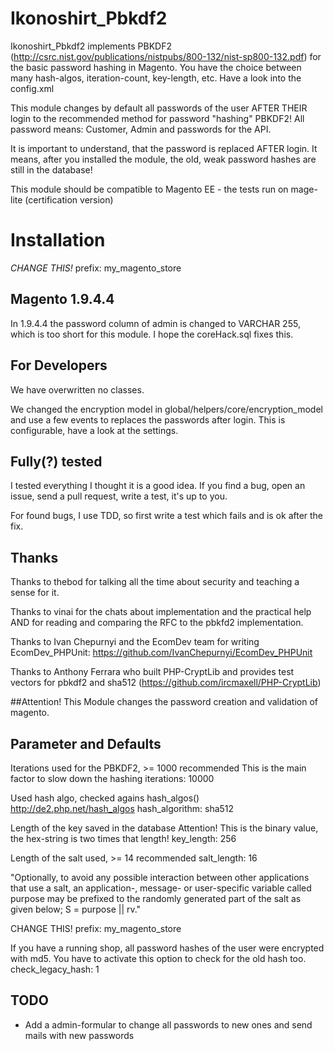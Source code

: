 # Ikonoshirt_Pbkdf2

Ikonoshirt_Pbkdf2 implements PBKDF2 (http://csrc.nist.gov/publications/nistpubs/800-132/nist-sp800-132.pdf) for the basic password hashing in Magento. You have the choice between many hash-algos, iteration-count, key-length, etc. Have a look into the config.xml

This module changes by default all passwords of the user AFTER THEIR login to the recommended method for password "hashing" PBKDF2! All password means: Customer, Admin and passwords for the API.

It is important to understand, that the password is replaced AFTER login. It means, after you installed the module, the old, weak password hashes are still in the database!

This module should be compatible to Magento EE - the tests run on mage-lite (certification version)

# Installation

*CHANGE THIS!*
prefix: my_magento_store

## Magento 1.9.4.4
In 1.9.4.4 the password column of admin is changed to VARCHAR 255, which is too short for this module. I hope the coreHack.sql fixes this.

## For Developers

We have overwritten no classes.

We changed the encryption model in global/helpers/core/encryption_model and use a few events to replaces the passwords after login. This is configurable, have a look at the settings.

## Fully(?) tested
I tested everything I thought it is a good idea. If you find a bug, open an issue, send a pull request, write a test, it's up to you.

For found bugs, I use TDD, so first write a test which fails and is ok after the fix.

## Thanks

Thanks to thebod for talking all the time about security and teaching a sense for it.

Thanks to vinai for the chats about implementation and the practical help AND for reading and comparing the RFC to the pbkfd2 implementation.

Thanks to  Ivan Chepurnyi and the EcomDev team for writing EcomDev_PHPUnit: https://github.com/IvanChepurnyi/EcomDev_PHPUnit

Thanks to Anthony Ferrara who built PHP-CryptLib and provides test vectors for pbkdf2 and sha512 (https://github.com/ircmaxell/PHP-CryptLib)

##Attention!
This Module changes the password creation and validation of magento.

## Parameter and Defaults
Iterations used for the PBKDF2, >= 1000 recommended
This is the main factor to slow down the hashing
iterations: 10000

Used hash algo, checked agains hash_algos()
http://de2.php.net/hash_algos
hash_algorithm: sha512

Length of the key saved in the database
Attention! This is the binary value, the hex-string is two times that length!
key_length: 256

Length of the salt used, >= 14 recommended
salt_length: 16

"Optionally, to avoid any possible interaction between other applications that use a salt, an application-, message- or user-specific variable called purpose may be prefixed to the randomly generated part of the salt as given below;
S = purpose || rv."

CHANGE THIS!
prefix: my_magento_store

If you have a running shop, all password hashes of the user were encrypted with md5.
You have to activate this option to check for the old hash too.
check_legacy_hash: 1

## TODO
- Add a admin-formular to change all passwords to new ones and send mails with new passwords
